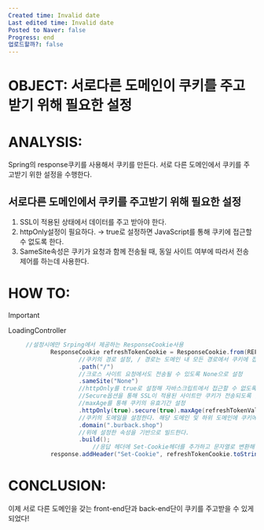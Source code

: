 ```yaml
---
Created time: Invalid date
Last edited time: Invalid date
Posted to Naver: false
Progress: end
업로드할까?: false
---
```

# OBJECT: 서로다른 도메인이 쿠키를 주고받기 위해 필요한 설정

  

# ANALYSIS:

Spring의 response쿠키를 사용해서 쿠키를 만든다. 서로 다른 도메인에서 쿠키를 주고받기 위한 설정을 수행한다.

  

## 서로다른 도메인에서 쿠키를 주고받기 위해 필요한 설정

1. SSL이 적용된 상태에서 데이터를 주고 받아야 한다.
2. httpOnly설정이 필요하다. → true로 설정하면 JavaScript를 통해 쿠키에 접근할 수 없도록 한다.
3. SameSite속성은 쿠키가 요청과 함께 전송될 때, 동일 사이트 여부에 따라서 전송 제어를 하는데 사용한다.

  

# HOW TO:

> [!important]  
> LoadingController  

```Java
     //설정시에만 Srping에서 제공하는 ResponseCookie사용
            ResponseCookie refreshTokenCookie = ResponseCookie.from(REFRESH_TOKEN_COOKIE_NAME, refreshToken)
                    //쿠키의 경로 설정, / 경로는 도메인 내 모든 경로에서 쿠키에 접근할 수 있다.
                    .path("/")
                    //크로스 사이트 요청에서도 전송될 수 있도록 None으로 설정
                    .sameSite("None")
                    //httpOnly를 true로 설정해 자바스크립트에서 접근할 수 없도록 지정
                    //Secure옵션을 통해 SSL이 적용된 사이트만 쿠키가 전송되도록 함
                    //maxAge를 통해 쿠키의 유효기간 설정
                    .httpOnly(true).secure(true).maxAge(refreshTokenValidityInSeconds)
                    //쿠키의 도메일을 설정한다. 해당 도메인 및 하위 도메인에 쿠키에서 접근할 수 있도록 함
                    .domain(".burback.shop")
                    //위에 설정한 속성을 기반으로 빌드한다.
                    .build();
						//응답 헤더에 Set-Cookie헤더를 추가하고 문자열로 변환해 헤더의 값으로 지정한다.
            response.addHeader("Set-Cookie", refreshTokenCookie.toString());
```

  

# CONCLUSION:

이제 서로 다른 도메인을 갖는 front-end단과 back-end단이 쿠키를 주고받을 수 있게 되었다!